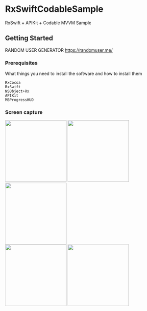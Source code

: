 # RxSwiftCodableSample
RxSwift + APIKit + Codable MVVM Sample

## Getting Started
RANDOM USER GENERATOR
https://randomuser.me/

### Prerequisites

What things you need to install the software and how to install them

```
RxCocoa
RxSwift
NSObject+Rx
APIKit
MBProgressHUD
```

### Screen capture
<div>
<img src="https://user-images.githubusercontent.com/6063541/41651010-64797b2e-74ba-11e8-81fe-27b12d1e0dba.png" width="200">
<img src="https://user-images.githubusercontent.com/6063541/41651011-64a00be0-74ba-11e8-8b4d-dde9bc6a9986.png" width="200">
<img src="https://user-images.githubusercontent.com/6063541/41651012-64c81306-74ba-11e8-9bfa-717771c3b4ab.png" width="200">
</div>
<div>
<img src="https://user-images.githubusercontent.com/6063541/41651013-64ee4846-74ba-11e8-83c0-5ffc65dcb78f.png" width="200">
<img src="https://user-images.githubusercontent.com/6063541/41651014-650f3ace-74ba-11e8-984f-0e57eb8515cc.png" width="200">
</div>

